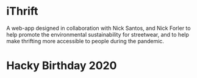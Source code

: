 # iThrift
A web-app designed in collaboration with Nick Santos, and Nick Forler to help promote the environmental sustainability for streetwear, and to help make thrifting more accessible to people during the pandemic.

# Hacky Birthday 2020
